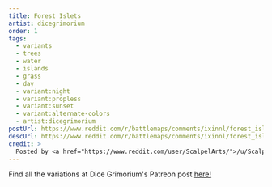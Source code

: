 ```yaml
---
title: Forest Islets
artist: dicegrimorium
order: 1
tags:
  - variants
  - trees
  - water
  - islands
  - grass
  - day
  - variant:night
  - variant:propless
  - variant:sunset
  - variant:alternate-colors
  - artist:dicegrimorium
postUrl: https://www.reddit.com/r/battlemaps/comments/ixinnl/forest_islets_battle_map_24x30/
descUrl: https://www.reddit.com/r/battlemaps/comments/ixinnl/forest_islets_battle_map_24x30/g66zb77/
credit: >
  Posted by <a href="https://www.reddit.com/user/ScalpelArts/">/u/ScalpelArts</a> to <a href="https://www.reddit.com/r/battlemaps/">/r/battlemaps</a> in Sep, 2020. <br/> Please support the artist on <a href="https://www.patreon.com/dicegrimorium">Patreon</a> and follow them on <a href="https://www.instagram.com/dicegrimorium/">Instagram</a>, <a href="https://twitter.com/DiceGrimorium">Twitter</a>
---
```

Find all the variations at Dice Grimorium's Patreon post <a href="https://www.patreon.com/posts/forest-islets-41888549" title="Forest Islets on Dice Grimorium's Patreon">here!</a>
